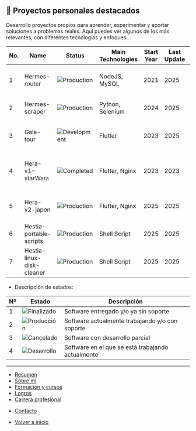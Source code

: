 ## 🚀 Proyectos personales destacados

Desarrollo proyectos propios para aprender, experimentar y aportar soluciones a problemas reales.
Aquí puedes ver algunos de los más relevantes, con diferentes tecnologías y enfoques.

| No. | Name                      | Status                                                           | Main Technologies       | Start Year | Last Update | Description                                                   | Link                                       |
| --- | ------------------------- | ---------------------------------------------------------------- | ----------------------- | ---------- | ----------- | ------------------------------------------------------------- | ------------------------------------------ |
| 1   | Hermes-router             | ![Production](https://img.shields.io/badge/Production-blue)      | NodeJS, MySQL           | 2021       | 2025        | Software modular para control de peticiones API.              | [🔗](infoApp/hermes-router.md)             |
| 2   | Hermes-scraper            | ![Production](https://img.shields.io/badge/Production-blue)      | Python, Selenium        | 2024       | 2025        | Automatización de recolección de datos web.                   | [🔗](infoApp/hermes-router.md)             |
| 3   | Gaia-tour                 | ![Development](https://img.shields.io/badge/Development-yellow)  | Flutter                 | 2023       | 2025        | App móvil para gestión de guías turísticos.                   | Private                                    |
| 4   | Hera-v1-starWars          | ![Completed](https://img.shields.io/badge/Completed-brightgreen) | Flutter, Nginx          | 2023       | 2023        | Web personalizada (StarWars) para control de invitados.       | Private                                    |
| 5   | Hera-v2-japon             | ![Production](https://img.shields.io/badge/Production-blue)      | Flutter, Nginx          | 2025       | 2025        | Web personalizada para control de invitados.                  | Private                                    |
| 6   | Hestia-portable-scripts   | ![Production](https://img.shields.io/badge/Production-blue)      | Shell Script            | 2025       | 2025        | Scripts random                                                | [🔗](infoApp/hestia-portable-scripts.md)   |
| 7   | Hestia-linux-disk-cleaner | ![Production](https://img.shields.io/badge/Production-blue)      | Shell Script            | 2025       | 2025        | Script para la limpieza de disco en sistemas Linux            | [🔗](infoApp/hestia-linux-disk-cleaner.md) |


- Descripción de estados:

| Nº  | Estado                                                              | Descripción                                       |
| --- | ------------------------------------------------------------------- | -----------------------------------------------   |
| 1   | ![Finalizado](https://img.shields.io/badge/Finalizado-brightgreen)  | Software entregado y/o ya sin soporte             |
| 2   | ![Producción](https://img.shields.io/badge/Producción-blue)         | Software actualmente trabajando y/o con soporte   |
| 3   | ![Cancelado](https://img.shields.io/badge/Cancelado-red)            | Software con desarrollo parcial                   |
| 4   | ![Desarrollo](https://img.shields.io/badge/Desarrollo-yellow)       | Software en el que se está trabajando actualmente |

---

- [Resumen](summary.md)
- [Sobre mi](about.md)
- [Formación y cursos](training.md)
- [Logros](archivements.md)
- [Carrera profesional](professionalCareer.md)
<!-- - [Proyectos personales](personalProjects.md)-->
- [Contacto](contact.md)

- [Volver a inicio](/README.md)